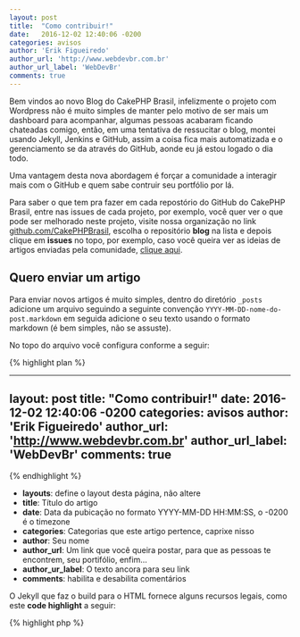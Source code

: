 ```yaml
---
layout: post
title:  "Como contribuir!"
date:   2016-12-02 12:40:06 -0200
categories: avisos
author: 'Erik Figueiredo'
author_url: 'http://www.webdevbr.com.br'
author_url_label: 'WebDevBr'
comments: true
---
```

Bem vindos ao novo Blog do CakePHP Brasil, infelizmente o projeto com Wordpress não é muito simples de manter pelo motivo de ser mais um dashboard para acompanhar, algumas pessoas acabaram ficando chateadas comigo, então, em uma tentativa de ressucitar o blog, montei usando Jekyll, Jenkins e GitHub, assim a coisa fica mais automatizada e o gerenciamento se da através do GitHub, aonde eu já estou logado o dia todo.

Uma vantagem desta nova abordagem é forçar a comunidade a interagir mais com o GitHub e quem sabe contruir seu portfólio por lá.

Para saber o que tem pra fazer em cada repostório do GitHub do CakePHP Brasil, entre nas issues de cada projeto, por exemplo, você quer ver o que pode ser melhorado neste projeto, visite nossa organização no link [github.com/CakePHPBrasil](https://github.com/CakePHPBrasil), escolha o repositório **blog** na lista e depois clique em **issues** no topo, por exemplo, caso você queira ver as ideias de artigos enviadas pela comunidade, [clique aqui](https://github.com/CakePHPBrasil/blog/issues?q=is%3Aopen+is%3Aissue+label%3Aarticle).

## Quero enviar um artigo

Para enviar novos artigos é muito simples, dentro do diretório `_posts` adicione um arquivo seguindo a seguinte convenção `YYYY-MM-DD-nome-do-post.markdown` em seguida adicione o seu texto usando o formato markdown (é bem simples, não se assuste).

No topo do arquivo você configura conforme a seguir:

{% highlight plan %}

---
layout: post
title:  "Como contribuir!"
date:   2016-12-02 12:40:06 -0200
categories: avisos
author: 'Erik Figueiredo'
author_url: 'http://www.webdevbr.com.br'
author_url_label: 'WebDevBr'
comments: true
---

{% endhighlight %}

 * **layouts**: define o layout desta página, não altere
 * **title**: Título do artigo
 * **date**: Data da pubicação no formato YYYY-MM-DD HH:MM:SS, o -0200 é o timezone
 * **categories**: Categorias que este artigo pertence, caprixe nisso
 * **author**: Seu nome
 * **author_url**: Um link que você queira postar, para que as pessoas te encontrem, seu portifólio, enfim...
 * **author_ur_label**: O texto ancora para seu link
 * **comments**: habilita e desabilita comentários

O Jekyll que faz o build para o HTML fornece alguns recursos legais, como este **code highlight** a seguir:

{% highlight php %}
<?php

namespace App\Controller;

class UsersController extends AppController
{
    public function login()
    {
        /**...**/
    }
}

{% endhighlight %}

Assim que receber seu pull request vamos analizar e aceitar ou indicar correções, se necessário.

Precisa de ideias para artigos ou quer ajudar alguém, [clique aqui](https://github.com/CakePHPBrasil/blog/issues?q=is%3Aopen+is%3Aissue+label%3Aarticle).

Qualquer coisa fico a disposição de vocês!

Obs.: Não esqueçam de adicionar seu nome e um link no fim do artigo para que quem ler e quiser algum serviço ou trocar uma ideia com vocês, possam encontrá-los.

